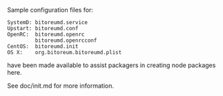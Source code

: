 Sample configuration files for:
```
SystemD: bitoreumd.service
Upstart: bitoreumd.conf
OpenRC:  bitoreumd.openrc
         bitoreumd.openrcconf
CentOS:  bitoreumd.init
OS X:    org.bitoreum.bitoreumd.plist
```
have been made available to assist packagers in creating node packages here.

See doc/init.md for more information.
